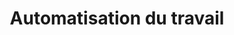 ---
title: Automatisation du travail
longTitle: 'Automatisation du travail'
tags:
- gccommon
french:
- "[[Workplace automation]]"
---